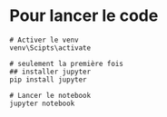 # Pour lancer le code 

```
# Activer le venv 
venv\Scipts\activate

# seulement la première fois
## installer jupyter 
pip install jupyter

# Lancer le notebook
jupyter notebook
```